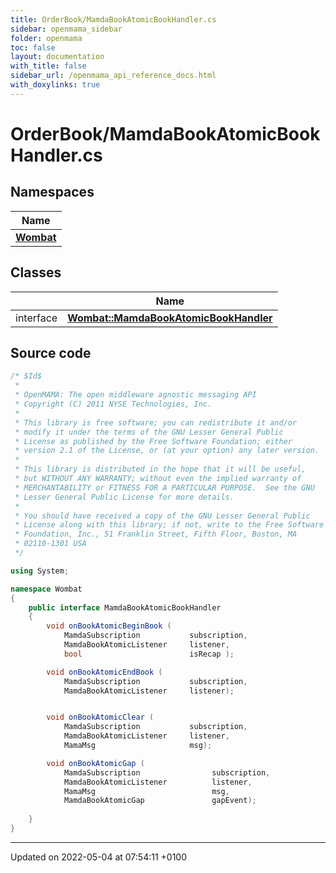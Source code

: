 ```yaml
---
title: OrderBook/MamdaBookAtomicBookHandler.cs
sidebar: openmama_sidebar
folder: openmama
toc: false
layout: documentation
with_title: false
sidebar_url: /openmama_api_reference_docs.html
with_doxylinks: true
---
```


# OrderBook/MamdaBookAtomicBookHandler.cs



## Namespaces

| Name           |
| -------------- |
| **[Wombat](namespaceWombat.html)**  |

## Classes

|                | Name           |
| -------------- | -------------- |
| interface | **[Wombat::MamdaBookAtomicBookHandler](interfaceWombat_1_1MamdaBookAtomicBookHandler.html)**  |




## Source code

```csharp
/* $Id$
 *
 * OpenMAMA: The open middleware agnostic messaging API
 * Copyright (C) 2011 NYSE Technologies, Inc.
 *
 * This library is free software; you can redistribute it and/or
 * modify it under the terms of the GNU Lesser General Public
 * License as published by the Free Software Foundation; either
 * version 2.1 of the License, or (at your option) any later version.
 *
 * This library is distributed in the hope that it will be useful,
 * but WITHOUT ANY WARRANTY; without even the implied warranty of
 * MERCHANTABILITY or FITNESS FOR A PARTICULAR PURPOSE.  See the GNU
 * Lesser General Public License for more details.
 *
 * You should have received a copy of the GNU Lesser General Public
 * License along with this library; if not, write to the Free Software
 * Foundation, Inc., 51 Franklin Street, Fifth Floor, Boston, MA
 * 02110-1301 USA
 */

using System;

namespace Wombat
{
    public interface MamdaBookAtomicBookHandler
    {
        void onBookAtomicBeginBook (
            MamdaSubscription           subscription,
            MamdaBookAtomicListener     listener,
            bool                        isRecap );

        void onBookAtomicEndBook (
            MamdaSubscription           subscription,
            MamdaBookAtomicListener     listener);


        void onBookAtomicClear (
            MamdaSubscription           subscription,
            MamdaBookAtomicListener     listener,
            MamaMsg                     msg);

        void onBookAtomicGap (
            MamdaSubscription                subscription,
            MamdaBookAtomicListener          listener,
            MamaMsg                          msg,
            MamdaBookAtomicGap               gapEvent);
        
    }
}
```


-------------------------------

Updated on 2022-05-04 at 07:54:11 +0100
